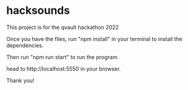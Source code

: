 # hacksounds

This project is for the qvault hackathon 2022

Once you have the files, run "npm install" in your terminal to install the dependencies.

Then run "npm run start" to run the program.

head to http://localhost:5550 in your browser.

Thank you!
